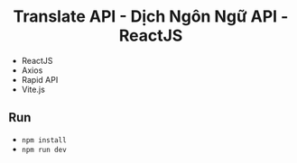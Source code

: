 <h1 align="center">Translate API - Dịch Ngôn Ngữ API - ReactJS</h1>

- ReactJS
- Axios
- Rapid API
- Vite.js

## Run
- `npm install`
- `npm run dev`